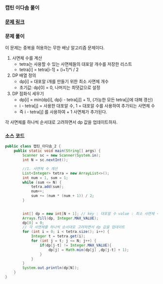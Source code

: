 ### 캡틴 이다솜 풀이

### [문제 링크](https://www.acmicpc.net/problem/1660)


### 문제 풀이
이 문제는 중복을 허용하는 무한 배낭 알고리즘 문제이다. </br>

1. 사면체 수를 계산
   + tetra는 사용할 수 있는 사면체들의 대포알 개수를 저장한 리스트
   + tetra[i] = tetra[i-1] + (i+1)*i / 2
2. DP 배열 정의
   + dp[i] = 대포알 i개를 만들기 위한 최소 사면체 개수
   + 초기값: dp[0] = 0, 나머지는 최댓값으로 설정
3. DP 점화식 세우기
   + dp[i] = min(dp[i], dp[i - tetra[j]] + 1), (가능한 모든 tetra[j]에 대해 갱신)
   + i - tetra[j] = 사용한 대포알 수, 1 = 대포알 수를 사용하여 추가되는 사면체 수
   + 즉 i - tetra[j] 를 사용하여 + 1 사면체가 추가된다.

각 사면체를 하나씩 순서대로 고려하면서 dp 값을 업데이트하자.



### 소스 코드
```java
public class 캡틴_이다솜_2 {
    public static void main(String[] args) {
        Scanner sc = new Scanner(System.in);
        int N = sc.nextInt();

        //1. 사면체 수 계산
        List<Integer> tetra = new ArrayList<>();
        int num = 1, sum = 1;
        while (sum <= N) {
            tetra.add(sum);
            num++;
            sum += (num * (num + 1)) / 2;
        }

    
        int[] dp = new int[N + 1]; // key : 대포알 수 value : 최소 사면체 수
        Arrays.fill(dp, Integer.MAX_VALUE);
        dp[0] = 0;
        // 각 사면체를 하나씩 순서대로 고려하면서 dp 값을 업데이트
        for (int i = 0; i < tetra.size(); i++) {
            Integer t = tetra.get(i);
            for (int j = t; j <= N; j++) {
                if(dp[j-t] != Integer.MAX_VALUE){
                    dp[j] = Math.min(dp[j] ,dp[j-t] + 1);
                }
            }
        }
        System.out.println(dp[N]);
    }
}

```